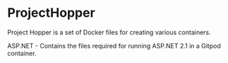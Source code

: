 # ProjectHopper

Project Hopper is a set of Docker files for creating various containers. 

ASP.NET - Contains the files required for running ASP.NET 2.1 in a Gitpod container.
